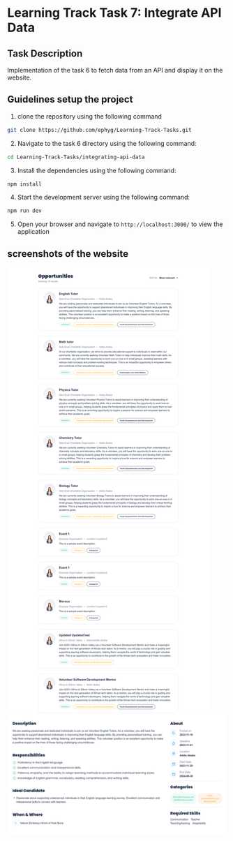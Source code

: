# Learning Track Task 7: Integrate API Data



## Task Description

Implementation of the task 6 to fetch data from an API and display it on the website.

## Guidelines setup the project

1. clone the repository using the following command

```bash
git clone https://github.com/ephyg/Learning-Track-Tasks.git
```
2. Navigate to the task 6 directory using the following command:

```bash
cd Learning-Track-Tasks/integrating-api-data
```

3. Install the dependencies using the following command:

```bash
npm install
```
4. Start the development server using the following command:

```bash
npm run dev
```
5. Open your browser and navigate to `http://localhost:3000/` to view the application


## screenshots of the website

![List](./integrating-api-data//public/fetchedjob.png)
![List](./integrating-api-data///public/fetcheddetail.png)
